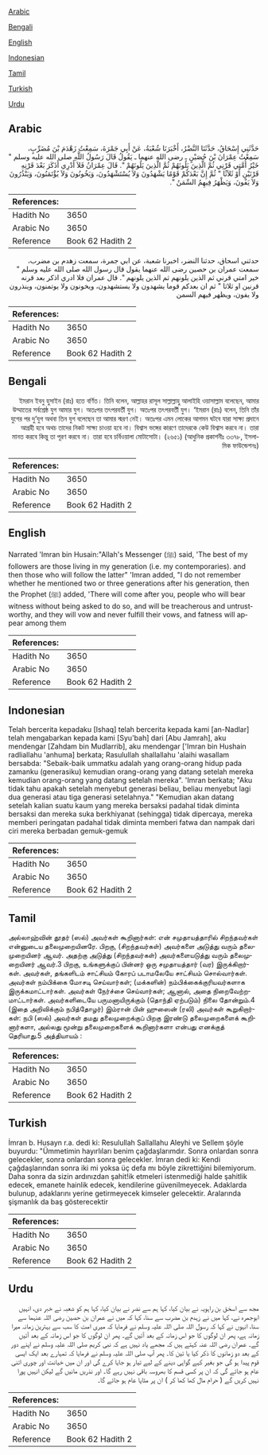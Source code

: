 [Arabic](#arabic)

[Bengali](#bengali)

[English](#english)

[Indonesian](#indonesian)

[Tamil](#tamil)

[Turkish](#turkish)

[Urdu](#urdu)

## Arabic


<div dir="rtl" lang="ar" style={{fontSize:'larger',backgroundColor:'#f8f9fa',padding:20}}>
حَدَّثَنِي إِسْحَاقُ، حَدَّثَنَا النَّضْرُ، أَخْبَرَنَا شُعْبَةُ، عَنْ أَبِي جَمْرَةَ، سَمِعْتُ زَهْدَمَ بْنَ مُضَرِّبٍ، سَمِعْتُ عِمْرَانَ بْنَ حُصَيْنٍ ـ رضى الله عنهما ـ يَقُولُ قَالَ رَسُولُ اللَّهِ صلى الله عليه وسلم ‏"‏ خَيْرُ أُمَّتِي قَرْنِي ثُمَّ الَّذِينَ يَلُونَهُمْ ثُمَّ الَّذِينَ يَلُونَهُمْ ‏"‏‏.‏ قَالَ عِمْرَانُ فَلاَ أَدْرِي أَذَكَرَ بَعْدَ قَرْنِهِ قَرْنَيْنِ أَوْ ثَلاَثًا ‏"‏ ثُمَّ إِنَّ بَعْدَكُمْ قَوْمًا يَشْهَدُونَ وَلاَ يُسْتَشْهَدُونَ، وَيَخُونُونَ وَلاَ يُؤْتَمَنُونَ، وَيَنْذُرُونَ وَلاَ يَفُونَ، وَيَظْهَرُ فِيهِمُ السِّمَنُ ‏"‏‏.‏
</div>
<div style={{backgroundColor:'#f8f9fa',padding:20, marginBottom: 10}}><table> <thead> <tr> <th>References:</th> <th></th> </tr> </thead> <tbody><tr><td>Hadith No</td><td>3650</td></tr><tr><td>Arabic No</td><td>3650</td></tr><tr><td>Reference</td><td>Book 62 Hadith 2</td></tr></tbody></table></div>


<div dir="rtl" lang="ar" style={{fontSize:'larger',backgroundColor:'#f8f9fa',padding:20}}>
حدثني اسحاق، حدثنا النضر، اخبرنا شعبة، عن ابي جمرة، سمعت زهدم بن مضرب، سمعت عمران بن حصين رضى الله عنهما يقول قال رسول الله صلى الله عليه وسلم " خير امتي قرني ثم الذين يلونهم ثم الذين يلونهم ". قال عمران فلا ادري اذكر بعد قرنه قرنين او ثلاثا " ثم ان بعدكم قوما يشهدون ولا يستشهدون، ويخونون ولا يوتمنون، وينذرون ولا يفون، ويظهر فيهم السمن
</div>
<div style={{backgroundColor:'#f8f9fa',padding:20, marginBottom: 10}}><table> <thead> <tr> <th>References:</th> <th></th> </tr> </thead> <tbody><tr><td>Hadith No</td><td>3650</td></tr><tr><td>Arabic No</td><td>3650</td></tr><tr><td>Reference</td><td>Book 62 Hadith 2</td></tr></tbody></table></div>

## Bengali


<div dir="rtl" lang="bn" style={{fontSize:'larger',backgroundColor:'#f8f9fa',padding:20}}>
ইমরান ইবনু হুসাইন (রাঃ) হতে বর্ণিত। তিনি বলেন, আল্লাহর রাসূল সাল্লাল্লাহু আলাইহি ওয়াসাল্লাম বলেছেন, আমার উম্মাতের সর্বশ্রেষ্ঠ যুগ আমার যুগ। অতঃপর তৎপরবর্তী যুগ। অতঃপর তৎপরবর্তী যুগ। ‘ইমরান (রাঃ) বলেন, তিনি তাঁর যুগের পর দু’যুগ অথবা তিন যুগ বলেছেন তা আমার স্মরণ নেই। অতঃপর এমন লোকের আগমন ঘটবে যারা সাক্ষ্য প্রদানে আগ্রহী হবে অথচ তাদের নিকট সাক্ষ্য চাওয়া হবে না। বিশ্বাস ভঙ্গের কারণে তাদেরকে কেউ বিশ্বাস করবে না। তারা মানত করবে কিন্তু তা পূরণ করবে না। তারা হবে চর্বিওয়ালা মোটাসোটা। (২৬৫১) (আধুনিক প্রকাশনীঃ ৩৩৭৮, ইসলামিক ফাউন্ডেশনঃ)
</div>
<div style={{backgroundColor:'#f8f9fa',padding:20, marginBottom: 10}}><table> <thead> <tr> <th>References:</th> <th></th> </tr> </thead> <tbody><tr><td>Hadith No</td><td>3650</td></tr><tr><td>Arabic No</td><td>3650</td></tr><tr><td>Reference</td><td>Book 62 Hadith 2</td></tr></tbody></table></div>

## English


<div dir="ltr" lang="en" style={{fontSize:'larger',backgroundColor:'#f8f9fa',padding:20}}>
Narrated 'Imran bin Husain:"Allah's Messenger (ﷺ) said, 'The best of my followers are those living in my generation (i.e. my contemporaries). and then those who will follow the latter" 'Imran added, "I do not remember whether he mentioned two or three generations after his generation, then the Prophet (ﷺ) added, 'There will come after you, people who will bear witness without being asked to do so, and will be treacherous and untrustworthy, and they will vow and never fulfill their vows, and fatness will appear among them
</div>
<div style={{backgroundColor:'#f8f9fa',padding:20, marginBottom: 10}}><table> <thead> <tr> <th>References:</th> <th></th> </tr> </thead> <tbody><tr><td>Hadith No</td><td>3650</td></tr><tr><td>Arabic No</td><td>3650</td></tr><tr><td>Reference</td><td>Book 62 Hadith 2</td></tr></tbody></table></div>

## Indonesian


<div dir="ltr" lang="id" style={{fontSize:'larger',backgroundColor:'#f8f9fa',padding:20}}>
Telah bercerita kepadaku [Ishaq] telah bercerita kepada kami [an-Nadlar] telah mengabarkan kepada kami [Syu'bah] dari [Abu Jamrah], aku mendengar [Zahdam bin Mudlarrib], aku mendengar ['Imran bin Hushain radliallahu 'anhuma] berkata; Rasulullah shallallahu 'alaihi wasallam bersabda: "Sebaik-baik ummatku adalah yang orang-orang hidup pada zamanku (generasiku) kemudian orang-orang yang datang setelah mereka kemudian orang-orang yang datang setelah mereka". 'Imran berkata; "Aku tidak tahu apakah setelah menyebut generasi beliau, beliau menyebut lagi dua generasi atau tiga generasi setelahnya." "Kemudian akan datang setelah kalian suatu kaum yang mereka bersaksi padahal tidak diminta bersaksi dan mereka suka berkhiyanat (sehingga) tidak dipercaya, mereka memberi peringatan padahal tidak diminta memberi fatwa dan nampak dari ciri mereka berbadan gemuk-gemuk
</div>
<div style={{backgroundColor:'#f8f9fa',padding:20, marginBottom: 10}}><table> <thead> <tr> <th>References:</th> <th></th> </tr> </thead> <tbody><tr><td>Hadith No</td><td>3650</td></tr><tr><td>Arabic No</td><td>3650</td></tr><tr><td>Reference</td><td>Book 62 Hadith 2</td></tr></tbody></table></div>

## Tamil


<div dir="ltr" lang="ta" style={{fontSize:'larger',backgroundColor:'#f8f9fa',padding:20}}>
அல்லாஹ்வின் தூதர் (ஸல்) அவர்கள் கூறினார்கள்: என் சமுதாயத்தாரில் சிறந்தவர்கள் என்னுடைய தலைமுறையினரே. பிறகு, (சிறந்தவர்கள்) அவர்களை அடுத்து வரும் தலைமுறையினர் ஆவர். அதற்கு அடுத்து (சிறந்தவர்கள்) அவர்களையடுத்து வரும் தலைமுறையினர் ஆவர்.3 பிறகு, உங்களுக்குப் பின்னர் ஒரு சமுதாயத்தார் (வர) இருக்கிறார்கள். அவர்கள், தங்களிடம் சாட்சியம் கோரப் படாமலேயே சாட்சியம் சொல்வார்கள். அவர்கள் நம்பிக்கை மோசடி செய்வார்கள்; (மக்களின்) நம்பிக்கைக்குரியவர்களாக இருக்கமாட்டார்கள். அவர்கள் நேர்ச்சை செய்வார்கள்; ஆனால், அதை நிறைவேற்றமாட்டார்கள். அவர்களிடையே பருமனாயிருக்கும் (தொந்தி ஏற்படும்) நிலை தோன்றும்.4 (இதை அறிவிக்கும் நபித்தோழர்) இம்ரான் பின் ஹுஸைன் (ரலி) அவர்கள் கூறுகிறார்கள்: நபி (ஸல்) அவர்கள் தமது தலைமுறைக்குப் பிறகு இரண்டு தலைமுறைகளைக் கூறினார்களா, அல்லது மூன்று தலைமுறைகளைக் கூறினார்களா என்பது எனக்குத் தெரியாது.5 அத்தியாயம் :
</div>
<div style={{backgroundColor:'#f8f9fa',padding:20, marginBottom: 10}}><table> <thead> <tr> <th>References:</th> <th></th> </tr> </thead> <tbody><tr><td>Hadith No</td><td>3650</td></tr><tr><td>Arabic No</td><td>3650</td></tr><tr><td>Reference</td><td>Book 62 Hadith 2</td></tr></tbody></table></div>

## Turkish


<div dir="ltr" lang="tr" style={{fontSize:'larger',backgroundColor:'#f8f9fa',padding:20}}>
İmran b. Husayn r.a. dedi ki: Resulullah Sallallahu Aleyhi ve Sellem şöyle buyurdu: "Ümmetimin hayırlıları benim çağdaşlarımdır. Sonra onlardan sonra gelecekler, sonra onlardan sonra gelecekler. İmran dedi ki: Kendi çağdaşlarından sonra iki mi yoksa üç defa mı böyle zikrettiğini bilemiyorum. Daha sonra da sizin ardınızdan şahit!ik etmeleri istenmediği halde şahitlik edecek, emanete hainlik edecek, kendilerine güvenilmeyecek. Adaklarda bulunup, adaklarını yerine getirmeyecek kimseler gelecektir. Aralarında şişmanlık da baş gösterecektir
</div>
<div style={{backgroundColor:'#f8f9fa',padding:20, marginBottom: 10}}><table> <thead> <tr> <th>References:</th> <th></th> </tr> </thead> <tbody><tr><td>Hadith No</td><td>3650</td></tr><tr><td>Arabic No</td><td>3650</td></tr><tr><td>Reference</td><td>Book 62 Hadith 2</td></tr></tbody></table></div>

## Urdu


<div dir="rtl" lang="ur" style={{fontSize:'larger',backgroundColor:'#f8f9fa',padding:20}}>
مجھ سے اسحٰق بن راہویہ نے بیان کیا، کہا ہم سے نضر نے بیان کیا، کہا ہم کو شعبہ نے خبر دی، انہیں ابوجمرہ نے، کہا میں نے زہدم بن مضرب سے سنا، کہا کہ میں نے عمران بن حصین رضی اللہ عنہما سے سنا، انہوں نے کہا کہ رسول اللہ صلی اللہ علیہ وسلم نے فرمایا کہ میری امت کا سب سے بہترین زمانہ میرا زمانہ ہے، پھر ان لوگوں کا جو اس زمانہ کے بعد آئیں گے۔ پھر ان لوگوں کا جو اس زمانہ کے بعد آئیں گے۔ عمران رضی اللہ عنہ کہتے ہیں کہ مجھے یاد نہیں ہے کہ نبی کریم صلی اللہ علیہ وسلم نے اپنے دور کے بعد دو زمانوں کا ذکر کیا یا تین کا۔ پھر آپ صلی اللہ علیہ وسلم نے فرمایا کہ تمہارے بعد ایک ایسی قوم پیدا ہو گی جو بغیر کہے گواہی دینے کے لیے تیار ہو جایا کرے گی اور ان میں خیانت اور چوری اتنی عام ہو جائے گی کہ ان پر کسی قسم کا بھروسہ باقی نہیں رہے گا۔ اور نذریں مانیں گے لیکن انہیں پورا نہیں کریں گے ( حرام مال کھا کھا کر ) ان پر مٹاپا عام ہو جائے گا۔
</div>
<div style={{backgroundColor:'#f8f9fa',padding:20, marginBottom: 10}}><table> <thead> <tr> <th>References:</th> <th></th> </tr> </thead> <tbody><tr><td>Hadith No</td><td>3650</td></tr><tr><td>Arabic No</td><td>3650</td></tr><tr><td>Reference</td><td>Book 62 Hadith 2</td></tr></tbody></table></div>